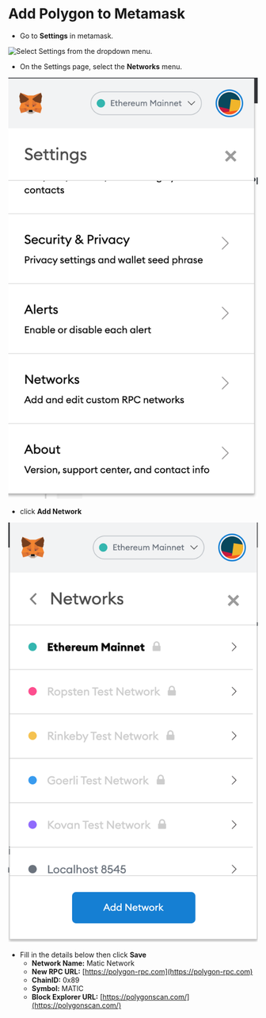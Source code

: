 # Add Polygon to Metamask

* Go to **Settings** in metamask.

![Select Settings from the dropdown menu.](https://academy.binance.com/\_next/image?url=https%3A%2F%2Fimage.binance.vision%2Feditor-uploads%2F47eadf5a6e684e199f8b178dd8c0dc89.png\&w=3840\&q=75)

* On the Settings page, select the **Networks** menu.

![](<../../.gitbook/assets/image (54).png>)

* click **Add Network**

![](<../../.gitbook/assets/image (70).png>)

* Fill in the details below then click **Save**
  * **Network Name:** Matic Network
  * **New RPC URL:** [https://polygon-rpc.com](https://polygon-rpc.com)
  * **ChainID:** 0x89
  * **Symbol:** MATIC
  * **Block Explorer URL:** [https://polygonscan.com/](https://polygonscan.com/)
